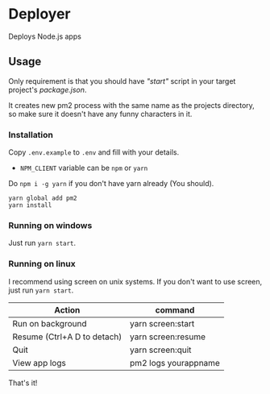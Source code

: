 # Deployer

Deploys Node.js apps

## Usage

Only requirement is that you should have _"start"_ script in your target project's _package.json_.

It creates new pm2 process with the same name as the projects directory, so make sure it doesn't have any funny characters in it.

### Installation

Copy `.env.example` to `.env` and fill with your details.

* `NPM_CLIENT` variable can be `npm` or `yarn`

Do `npm i -g yarn` if you don't have yarn already (You should).

```
yarn global add pm2
yarn install
```

### Running on windows

Just run `yarn start`.

### Running on linux

I recommend using screen on unix systems. If you don't want to use screen, just run `yarn start`.

| Action               	      | command  	           |
|---------------------------- |--------------------- |
| Run on background           | yarn screen:start  	 |
| Resume (Ctrl+A D to detach) | yarn screen:resume 	 |
| Quit                        | yarn screen:quit   	 |
| View app logs               | pm2 logs yourappname |

That's it!
